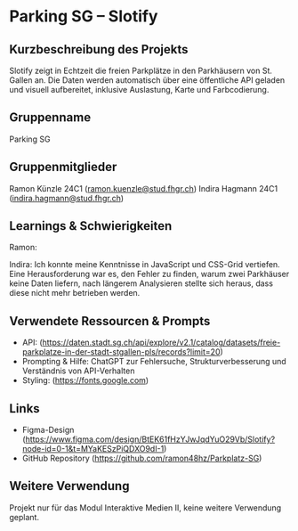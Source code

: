 # Parking SG – Slotify

## Kurzbeschreibung des Projekts
Slotify zeigt in Echtzeit die freien Parkplätze in den Parkhäusern von St. Gallen an. Die Daten werden automatisch über eine öffentliche API geladen und visuell aufbereitet, inklusive Auslastung, Karte und Farbcodierung.

## Gruppenname
Parking SG

## Gruppenmitglieder
Ramon Künzle 24C1 (ramon.kuenzle@stud.fhgr.ch)
Indira Hagmann 24C1 (indira.hagmann@stud.fhgr.ch)

## Learnings & Schwierigkeiten
Ramon: 


Indira: Ich konnte meine Kenntnisse in JavaScript und CSS-Grid vertiefen. Eine Herausforderung war es, den Fehler zu finden, warum zwei Parkhäuser keine Daten liefern, nach längerem Analysieren stellte sich heraus, dass diese nicht mehr betrieben werden.

## Verwendete Ressourcen & Prompts
- API: (https://daten.stadt.sg.ch/api/explore/v2.1/catalog/datasets/freie-parkplatze-in-der-stadt-stgallen-pls/records?limit=20)  
- Prompting & Hilfe: ChatGPT zur Fehlersuche, Strukturverbesserung und Verständnis von API-Verhalten
- Styling: (https://fonts.google.com)

## Links
- Figma-Design (https://www.figma.com/design/BtEK61fHzYJwJqdYuO29Vb/Slotify?node-id=0-1&t=MYaKESzPiQDXO9dI-1)
- GitHub Repository (https://github.com/ramon48hz/Parkplatz-SG)

## Weitere Verwendung
Projekt nur für das Modul Interaktive Medien II, keine weitere Verwendung geplant.

